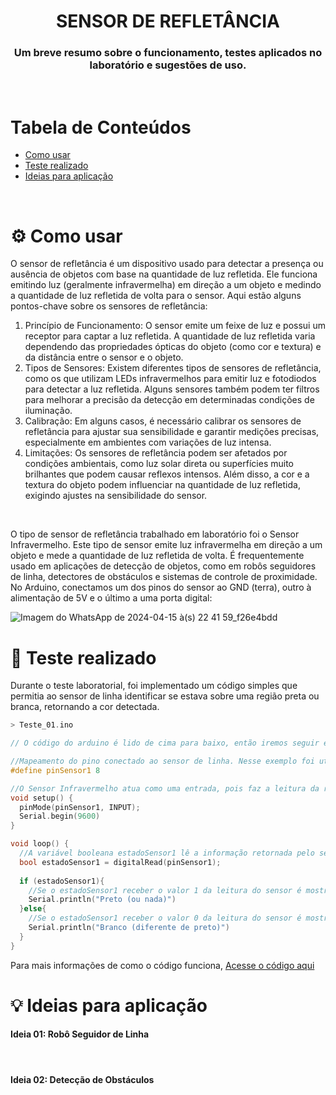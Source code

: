 <h1 align="center">SENSOR DE REFLETÂNCIA</h1>
<h3 align="center">Um breve resumo sobre o funcionamento, testes aplicados no laboratório e sugestões de uso.</h3>
<br/>

# Tabela de Conteúdos
- [Como usar](#gear-como-usar)
- [Teste realizado](#construction_worker-teste-realizado)
- [Ideias para aplicação](#bulb-ideias-para-aplicação)
<br/>

# :gear: Como usar
O sensor de refletância é um dispositivo usado para detectar a presença ou ausência de objetos com base na quantidade de luz refletida. Ele funciona emitindo luz (geralmente infravermelha) em direção a um objeto e medindo a quantidade de luz refletida de volta para o sensor. Aqui estão alguns pontos-chave sobre os sensores de refletância:

 1. Princípio de Funcionamento: O sensor emite um feixe de luz e possui um receptor para captar a luz refletida. A quantidade de luz refletida varia dependendo das propriedades ópticas do objeto (como cor e textura) e da distância entre o sensor e o objeto.
 2. Tipos de Sensores: Existem diferentes tipos de sensores de refletância, como os que utilizam LEDs infravermelhos para emitir luz e fotodiodos para detectar a luz refletida. Alguns sensores também podem ter filtros para melhorar a precisão da detecção em determinadas condições de iluminação.
 3. Calibração: Em alguns casos, é necessário calibrar os sensores de refletância para ajustar sua sensibilidade e garantir medições precisas, especialmente em ambientes com variações de luz intensa.
 4. Limitações: Os sensores de refletância podem ser afetados por condições ambientais, como luz solar direta ou superfícies muito brilhantes que podem causar reflexos intensos. Além disso, a cor e a textura do objeto podem influenciar na quantidade de luz refletida, exigindo ajustes na sensibilidade do sensor.
<br/>

O tipo de sensor de refletância trabalhado em laboratório foi o Sensor Infravermelho. Este tipo de sensor emite luz infravermelha em direção a um objeto e mede a quantidade de luz refletida de volta. É frequentemente usado em aplicações de detecção de objetos, como em robôs seguidores de linha, detectores de obstáculos e sistemas de controle de proximidade.
No Arduino, conectamos um dos pinos do sensor ao GND (terra), outro à alimentação de 5V e o último a uma porta digital:

![Imagem do WhatsApp de 2024-04-15 à(s) 22 41 59_f26e4bdd](https://github.com/Clara-Parpinelli/Teste-de-sensor-de-Linha---URA/assets/144749472/eecc43f6-ed09-4139-a0cb-b853148bb1a1)
<br/>

# :construction_worker: Teste realizado
Durante o teste laboratorial, foi implementado um código simples que permitia ao sensor de linha identificar se estava sobre uma região preta ou branca, retornando a cor detectada.
```c++
> Teste_01.ino

// O código do arduino é lido de cima para baixo, então iremos seguir esse padrão

//Mapeamento do pino conectado ao sensor de linha. Nesse exemplo foi utilizado a porta 8 para conectar ao sensor. 
#define pinSensor1 8 

//O Sensor Infravermelho atua como uma entrada, pois faz a leitura da região à qual foi exposto e retorna essa informação para o código.
void setup() {
  pinMode(pinSensor1, INPUT);
  Serial.begin(9600)
}

void loop() {
  //A variável booleana estadoSensor1 lê a informação retornada pelo sensor sendo 1 para "Preto ou nada" e 0 para "Branco ou diferente de preto"
  bool estadoSensor1 = digitalRead(pinSensor1);
  
  if (estadoSensor1){
    //Se o estadoSensor1 receber o valor 1 da leitura do sensor é mostrado a mensagem "Preto (ou nada)"
    Serial.println("Preto (ou nada)")
  }else{
    //Se o estadoSensor1 receber o valor 0 da leitura do sensor é mostrado a mensagem "Branco (diferente de preto)"
    Serial.println("Branco (diferente de preto)")
  }
}
```
Para mais informações de como o código funciona, <a href="/Teste_01.ino">Acesse o código aqui</a>
<br/>

# :bulb: Ideias para aplicação
<h4>Ideia 01: Robô Seguidor de Linha</h4>
<br/>
<h4>Ideia 02: Detecção de Obstáculos</h4>








